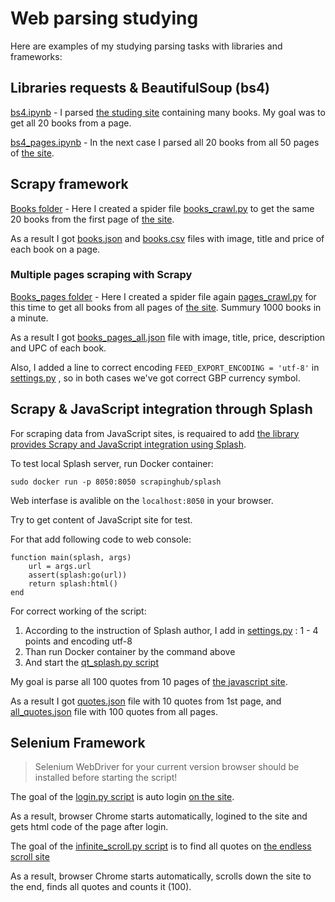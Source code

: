 # Web parsing studying

Here are examples of my studying parsing tasks with libraries and frameworks:

## Libraries requests & BeautifulSoup (bs4)

[bs4.ipynb](https://github.com/sashkatap/scraping/blob/main/bs4.ipynb) - I parsed [the studing site](https://books.toscrape.com/) containing many books.
My goal was to get all 20 books from a page.

[bs4_pages.ipynb](https://github.com/sashkatap/scraping/blob/main/bs4_pages.ipynb) - In the next case I parsed all 20 books from all 50 pages of [the site](https://books.toscrape.com/).

## Scrapy framework

[Books folder](https://github.com/sashkatap/scraping/tree/main/books) - Here I created a spider file [books_crawl.py](https://github.com/sashkatap/scraping/blob/main/books/books/spiders/books_crawl.py) to get the same 20 books from the first page of [the site](https://books.toscrape.com/).

As a result I got [books.json](https://github.com/sashkatap/scraping/blob/main/books/books.json) and [books.csv](https://github.com/sashkatap/scraping/blob/main/books/books.csv) files with image, title and price of each book on a page.

### Multiple pages scraping with Scrapy

[Books_pages folder](https://github.com/sashkatap/scraping/tree/main/books_pages) - Here I created a spider file again [pages_crawl.py](https://github.com/sashkatap/scraping/blob/main/books_pages/books_pages/spiders/pages_crawl.py) for this time to get all books from all pages of [the site](https://books.toscrape.com/). Summury 1000 books in a minute.

As a result I got [books_pages_all.json](https://github.com/sashkatap/scraping/blob/main/books_pages/books_pages_all.json) file with image, title, price, description and UPC of each book.

Also, I added a line to correct encoding `FEED_EXPORT_ENCODING = 'utf-8'` in [settings.py](https://github.com/sashkatap/scraping/blob/main/books_pages/books_pages/settings.py) , so in both cases we've got correct GBP currency symbol.

## Scrapy & JavaScript integration through Splash

For scraping data from JavaScript sites, is requaired to add [the library provides Scrapy and JavaScript integration using Splash](https://github.com/scrapy-plugins/scrapy-splash).

To test local Splash server, run Docker container:

```
sudo docker run -p 8050:8050 scrapinghub/splash
```

Web interfase is avalible on the `localhost:8050` in your browser.

Try to get content of JavaScript site for test.

For that add following code to web console:

```
function main(splash, args)
    url = args.url
    assert(splash:go(url))
    return splash:html()
end
```

For correct working of the script:

1. According to the instruction of Splash author, I add in [settings.py](https://github.com/sashkatap/scraping/blob/main/quotes/quotes/settings.py) : 1 - 4 points and encoding utf-8
2. Than run Docker container by the command above
3. And start the [qt_splash.py script](https://github.com/sashkatap/scraping/blob/main/quotes/quotes/spiders/qt_splash.py)

My goal is parse all 100 quotes from 10 pages of [the javascript site](https://quotes.toscrape.com/js/).

As a result I got [quotes.json](https://github.com/sashkatap/scraping/blob/main/quotes/quotes.json) file with 10 quotes from 1st page, and [all_quotes.json](https://github.com/sashkatap/scraping/blob/main/quotes/all_quotes.json) file with 100 quotes from all pages.

## Selenium Framework

> Selenium WebDriver for your current version browser should be installed before starting the script!

The goal of the [login.py script](https://github.com/sashkatap/scraping/blob/main/Selenium/login.py) is auto login [on the site](https://quotes.toscrape.com/login).

As a result, browser Chrome starts automatically, logined to the site and gets html code of the page after login.

The goal of the [infinite_scroll.py script](https://github.com/sashkatap/scraping/blob/main/Selenium/infinite_scroll.py) is to find all quotes on [the endless scroll site](https://quotes.toscrape.com/scroll)

As a result, browser Chrome starts automatically, scrolls down the site to the end, finds all quotes and counts it (100).
